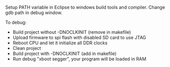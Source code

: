 Setup PATH variable in Eclipse to windows build tools and compiler.
Change gdb path in debug window.

To debug:
- Build project without -DNOCLKINIT (remove in makefile)
- Upload firmware to spi flash with disabled SD card to use JTAG
- Reboot CPU and let it initialize all DDR clocks
- Clean project
- Build project with -DNOCLKINIT (add in makefile)
- Run debug "xboot segger", your program will be loaded in RAM